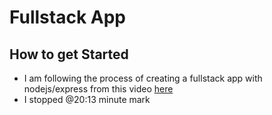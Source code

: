 # Fullstack App

## How to get Started

* I am following the process of creating a fullstack app with nodejs/express from this video [here](https://www.youtube.com/watch?v=vrj9AohVhPA)
* I stopped @20:13 minute mark
